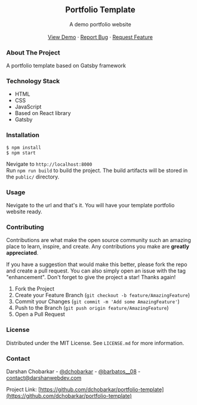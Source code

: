 <div align="center">
  <h2 align="center">Portfolio Template</h2>

  <p align="center">
     A demo portfolio website
    <br />
    <br />
    <a href="https://github.com/dchobarkar/portfolio-template/">View Demo</a>
    ·
    <a href="https://github.com/dchobarkar/portfolio-template/issues">Report Bug</a>
    ·
    <a href="https://github.com/dchobarkar/portfolio-template/issues">Request Feature</a>
  </p>
</div>

### About The Project

A portfolio template based on Gatsby framework

### Technology Stack
 * HTML  
 * CSS    
 * JavaScript  
 * Based on React library  
 * Gatsby
  
### Installation
    $ npm install
    $ npm start
  
  Nevigate to `http://localhost:8000`  
  Run `npm run build` to build the project. The build artifacts will be stored in the `public/` directory.
  
### Usage
  Nevigate to the url and that's it. You will have your template portfolio website ready.
  

### Contributing

Contributions are what make the open source community such an amazing place to learn, inspire, and create. Any contributions you make are **greatly appreciated**.

If you have a suggestion that would make this better, please fork the repo and create a pull request. You can also simply open an issue with the tag "enhancement".
Don't forget to give the project a star! Thanks again!

1. Fork the Project
2. Create your Feature Branch (`git checkout -b feature/AmazingFeature`)
3. Commit your Changes (`git commit -m 'Add some AmazingFeature'`)
4. Push to the Branch (`git push origin feature/AmazingFeature`)
5. Open a Pull Request

### License

Distributed under the MIT License. See `LICENSE.md` for more information.

### Contact

Darshan Chobarkar - [@dchobarkar](https://www.linkedin.com/in/dchobarkar/) - [@barbatos\_\_08](https://twitter.com/barbatos__08) - contact@darshanwebdev.com

Project Link: [https://github.com/dchobarkar/portfolio-template](https://github.com/dchobarkar/portfolio-template)

